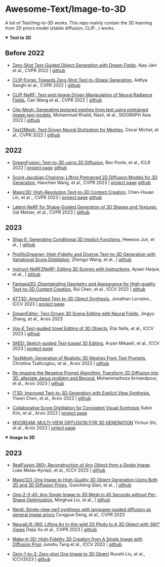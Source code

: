 # Awesome-Text/Image-to-3D

A list of Text/Img-to-3D works. This repo mainly contain the 3D learning from 2D priors model (stable diffusion, CLIP...) works. 


<details open>
<summary><strong>Text to 3D</strong></summary>
  
## Before 2022
- [Zero-Shot Text-Guided Object Generation with Dream Fields](https://arxiv.org/abs/2112.01455), Ajay Jain et al., CVPR 2022 | [github](https://github.com/google-research/google-research/tree/master/dreamfields)

- [CLIP-Forge: Towards Zero-Shot Text-to-Shape Generation](https://arxiv.org/abs/2110.02624), Aditya Sanghi et al., CVPR 2022 | [github](https://github.com/AutodeskAILab/Clip-Forge)

- [CLIP-NeRF: Text-and-Image Driven Manipulation of Neural Radiance Fields](https://arxiv.org/abs/2112.05139), Can Wang et al., CVPR 2022 |  [github](https://github.com/cassiePython/CLIPNeRF)

- [Clip-Mesh: Generating textured meshes from text using pretrained image-text models](https://dl.acm.org/doi/abs/10.1145/3550469.3555392), Mohammad Khalid, Nasir, et al., SIGGRAPH Asia 2022 | [github](https://github.com/NasirKhalid24/CLIP-Mesh)

- [Text2Mesh: Text-Driven Neural Stylization for Meshes](https://arxiv.org/abs/2112.03221), Oscar Michel, et al., CVPR 2022 | [github](https://github.com/threedle/text2mesh)

## 2022

- [DreamFusion: Text-to-3D using 2D Diffusion](https://arxiv.org/abs/2209.14988), Ben Poole, et al., ICLR 2022 | [project page](https://dreamfusion3d.github.io/) [github](https://github.com/threestudio-project/threestudio)

- [Score Jacobian Chaining: Lifting Pretrained 2D Diffusion Models for 3D Generation](https://arxiv.org/abs/2212.00774), Haochen Wang, et al., CVPR 2023 | [project page](https://pals.ttic.edu/p/score-jacobian-chaining) [github](https://github.com/pals-ttic/sjc/)
 

- [Magic3D: High-Resolution Text-to-3D Content Creation](https://arxiv.org/abs/2211.10440), Chen-Hsuan Lin, et al ., CVPR 2023 | [project page](https://research.nvidia.com/labs/dir/magic3d/) [github](https://github.com/threestudio-project/threestudio)

- [Latent-NeRF for Shape-Guided Generation of 3D Shapes and Textures](https://arxiv.org/abs/2211.07600), Gal Metzer, et al., CVPR 2023 | [github](https://github.com/eladrich/latent-nerf)


## 2023
- [Shap·E: Generating Conditional 3D Implicit Functions](https://arxiv.org/abs/2305.02463), Heewoo Jun, et al., | [github](https://github.com/openai/shap-e)
  
- [ProlificDreamer: High-Fidelity and Diverse Text-to-3D Generation with Variational Score Distillation](https://arxiv.org/abs/2305.16213), Zhengyi Wang, et al., | [github](https://github.com/threestudio-project/threestudio)

- [Instruct-NeRF2NeRF: Editing 3D Scenes with Instructions](https://arxiv.org/abs/2303.12789), Ayaan Haque, et al., | [github](https://github.com/ayaanzhaque/instruct-nerf2nerf)

- [Fantasia3D: Disentangling Geometry and Appearance for High-quality Text-to-3D Content Creation](https://arxiv.org/abs/2303.13873), Rui Chen, et al., ICCV 2023 | [github](https://github.com/Gorilla-Lab-SCUT/Fantasia3D)

- [ATT3D: Amortized Text-to-3D Object Synthesis](https://arxiv.org/abs/2306.07349#:~:text=Text%2Dto%2D3D%20modelling%20has,optimization%20to%20create%203D%20objects.), Jonathan Lorraine., ICCV 2023 |  [project page](https://research.nvidia.com/labs/toronto-ai/ATT3D/)

- [DreamEditor: Text-Driven 3D Scene Editing with Neural Fields](https://arxiv.org/pdf/2306.13455.pdf), Jingyu Zhang, et al.,  Arxiv 2023

- [Vox-E Text-guided Voxel Editing of 3D Objects](https://arxiv.org/abs/2303.12048), Etai Sella, et al., ICCV 2023 | [github](https://github.com/TAU-VAILab/Vox-E)

- [SKED: Sketch-guided Text-based 3D Editing](https://arxiv.org/abs/2303.10735), Aryan Mikaeili, et al., ICCV 2023 | [project page](https://sked-paper.github.io/)

- [TextMesh: Generation of Realistic 3D Meshes From Text Prompts](https://arxiv.org/abs/2304.12439), Christina Tsalicoglou, et al., Arxiv 2023 | [github](https://github.com/threestudio-project/threestudio)

- [Re-imagine the Negative Prompt Algorithm: Transform 2D Diffusion into 3D, alleviate Janus problem and Beyond.](https://arxiv.org/abs/2304.04968) Mohammadreza Armandpour, et al., Arxiv 2023 | [github](https://github.com/Perp-Neg/Perp-Neg-stablediffusion)

- [IT3D: Improved Text-to-3D Generation with Explicit View Synthesis.](https://arxiv.org/abs/2308.11473) Yiwen Chen, et al., Arxiv 2023 | [github](https://github.com/buaacyw/IT3D-text-to-3D)

- [Collaborative Score Distillation for Consistent Visual Synthesis](https://arxiv.org/pdf/2307.04787.pdf) Subin Kim, et al., Arxiv 2023 | [project page](https://subin-kim-cv.github.io/CSD/index.html)

- [MVDREAM: MULTI-VIEW DIFFUSION FOR 3D GENERATION](https://arxiv.org/pdf/2308.16512.pdf) Yichun Shi, et al., Arxiv 2023 | [priject page](https://mv-dream.github.io/)

</details>

<details open>
<summary><strong>Image to 3D</strong></summary>

## 2023
- [RealFusion 360◦ Reconstruction of Any Object from a Single Image](https://arxiv.org/abs/2302.10663), Luke Melas-Kyriazi, et al., ICCV 2023 | [github](https://github.com/lukemelas/realfusion)

- [Magic123: One Image to High-Quality 3D Object Generation Using Both 2D and 3D Diffusion Priors](https://arxiv.org/abs/2306.17843), Guocheng Qian, et al., | [github](https://github.com/guochengqian/Magic123)

- [One-2-3-45: Any Single Image to 3D Mesh in 45 Seconds without Per-Shape Optimization](https://arxiv.org/pdf/2306.16928.pdf), Minghua Liu, et al., | [github](https://github.com/One-2-3-45/One-2-3-45)

- [Nerdi: Single-view nerf synthesis with language-guided diffusion as general image priors](https://arxiv.org/pdf/2306.16928.pdf) Congyue Deng, et al., CVPR 2023

- [NeuralLift-360: Lifting An In-the-wild 2D Photo to A 3D Object with 360° Views](https://arxiv.org/abs/2211.16431) Dejia Xu et al., CVPR 2023 | [github](https://github.com/VITA-Group/NeuralLift-360)

- [Make-It-3D: High-Fidelity 3D Creation from A Single Image with Diffusion Prior](https://arxiv.org/abs/2303.14184) Junshu Tang et al., ICCV 2023 | [github](https://github.com/junshutang/Make-It-3D)

- [Zero-1-to-3: Zero-shot One Image to 3D Object](https://arxiv.org/abs/2303.11328) Ruoshi Liu, et al., ICCV2023 | [github](https://github.com/cvlab-columbia/zero123)
  </details>
